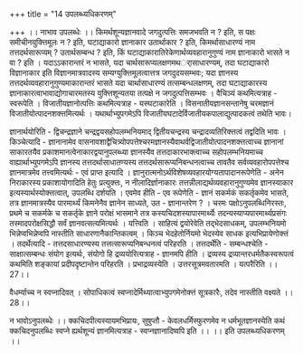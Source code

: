 +++
title = "14 उपलब्ध्यधिकरणम्"

+++
।। नाभाव उपलब्धेः ।। किमर्थशून्यज्ञानवादे जगदुत्पत्तिः समजभवति न ? इति, स पक्षः समीचीनयुक्त्तिमूलः न ? इति, घटाद्याकारो ज्ञानाकार उतार्थाकार ? इति, किमर्थासाधारण्यं नाम तत्तदर्थसारूप्यम् ? उतार्थसम्बन्ध ? इति, किं घटाद्याकारातिरेकेणार्थव्यवहारानुगुण्यं नाम ज्ञानाकारो भासते न वा ? इति । यदाऽऽकारान्तरं न भासते, यदा चार्थसारूप्यलक्षणमथर्ासाधारण्यम्, तदा घटाद्याकारो विज्ञानाकार इति विज्ञानमात्रवादस्य सम्यग्युक्त्तिमूलत्वात्तत्र जगदुदयसम्भवः; यदा ज्ञानस्य तत्तदर्थव्यवहारानुगुण्यमाकारान्तरं भासते यदा चार्थासाधारण्यं तत्सम्बन्धलक्षणम्, तदा घटाद्याकारस्य ज्ञानाकारत्वाभावाद्योगाचारमतस्य युक्त्तिशून्यतया तत्पक्षे न जगदुत्पत्तिसम्भवः । वैचिञ्यं कथमित्यत्राह - स्वरूपेति । विजातीयज्ञानोत्पत्तिः कथमित्यत्राह - यस्घटाकारेति । विसनातीयज्ञानसन्तानेषु चरमज्ञानं विजातीयोत्पादनशक्त्तमित्यर्थः । यथार्थाभ्युपगमेऽपि विजातीयघटादेर्विजातीयकपालाद्युत्पादकत्वं तथेति भावः।

ज्ञानार्थयोरिति - द्विचन्द्रज्ञाने चन्द्रद्वयसहोपलम्भनियमाद् द्वितीयचन्द्रस्य चन्द्रादव्यतिरिक्त्तत्वं तद्वदिति भावः । किञ्चेत्यादि - ज्ञानानामेव वासनावशाद्वैचित्र्योपपत्तेश्चरमज्ञानस्यैवाथर्वद्विजातीयोत्पादनशक्त्तत्वाच्च ज्ञानानां साकारतयैव प्रकाशमानत्वेनाकारद्वयानुपलब्ध्या ज्ञानस्यैव तत्तदाकारभाक्त्वाच्च सहोपलम्भनियमाच्च वाह्यार्थाभ्युपगमेऽपि ज्ञानस्य तत्तदर्थासाधातण्यस्य तत्तदर्थसारूप्यनिबन्धनत्वाच्च तावतैव सर्वव्यवहारोपपत्तेश्च ज्ञानमात्रमेव तत्त्वमित्यर्थः - एवं प्राप्त इत्यादि । ज्ञानुरात्मनोऽर्थविशेषव्यवहारयोग्यतापादानरूपेणेति - अनेन निराकारस्य प्रकाशायोगादिति हेतुः प्रत्युक्त्तः, न नीलादिर्ज्ञानाकारः तत्तन्नीलाद्यर्थव्यवहारानुगुण्यमेव ज्ञानस्याकार इत्यस्यार्थस्योक्त्तत्वात्, उपलब्धि दर्शयति । एवमेव हीति - एव रूपेणेति - ज्ञानं सकर्मकं सकर्तृकमेव भासते, तत्र ज्ञानमात्रस्यैव पारमार्थ्यं किमनेनैव ज्ञानेन साध्यते, उत - ज्ञानान्तरेण ? । चरमः पक्षोऽनुपलब्धिनिरस्तः, प्रथमे च सकर्मके च सकर्तृके ज्ञाने परोक्षं भासमाने तत्र कस्यचिदशस्यापारमार्थ्येः तदन्यस्याप्यपारमार्थ्यप्रसंगः तस्मादपरोक्षसिद्धौ सर्वं ज्ञानवत्सत्यमित्यर्थः । यत्त्विति । साहित्यं द्वयोरेवेति तद्भेदसाधकम्, उपलम्भनियमो भिन्नेप्वभिन्नेप्वपि नास्तीति साधारणानैकान्तिकत्वम् । किञ्च भेदहेतोर्नियमो भेदस्येव साधक इत्यभिप्रायेणोक्त्तं । तदर्थेत्यादि - तत्तदसाधारण्यस्य तत्तत्सारूप्यनिबन्धनत्वं परिहरति । तत्तदर्थेति - सम्बन्धश्चेति - साक्षात्सम्बन्धः संयोग इत्यर्थः, संयोगो हि द्रव्ययोरित्यत्राह - ज्ञानमपि हीति । द्रव्यस्य द्रव्यान्तरधर्मतैकस्वरूपत्वं कथमिति शङ्कायां प्रदीपदृष्टान्तेन परिहरति । प्रभाद्रव्यस्येति । उत्तरसूत्रमवतारमति । यत्परैरिति ।।27।।

वैधर्म्याच्च न स्वप्नादिवत् । सोपाधिकत्वं स्वप्नादेर्मिथ्यात्वाभ्युपगमेनोक्त्तं सूत्रकारैः, तदेव नास्तीति वक्ष्यते ।।28।।

न भावोऽनुपलब्धेः ।। क्कचिदपीत्यस्यायमभिप्रायः, सुषुप्तौ - केवलधर्मिस्फुरणमेव न धर्मभूतज्ञानस्येति कथं क्कचिदनुपलब्धिः स्वप्ने ह्यर्थशून्यं ज्ञानमित्यत्राह - स्वप्नज्ञानादिष्वपि इति ।। ।। इति उपलब्ध्यधिकरणम् ।।

